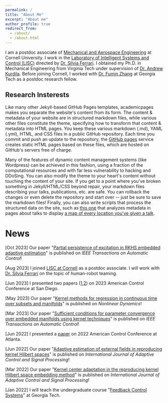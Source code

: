 ```yaml
---
permalink: /
title: "About Me"
excerpt: "About me"
author_profile: true
redirect_from: 
  - /about/
  - /about.html
---
```


I am a postdoc associate of [Mechanical and Aerospace Engineering](https://www.mae.cornell.edu/mae) at Cornell University. I work in the [Laboratory of Intelligent Systems and Control (LISC)](http://lisc.mae.cornell.edu/wordpress/) directed by [Dr. Silvia Ferrari](http://lisc.mae.cornell.edu/wordpress/?page_id=33). I obtained my Ph.D. in Mechanical Engineering from Virginia Tech under supervision of [Dr. Andrew Kurdila](https://me.vt.edu/people/faculty/kurdila-andrew.html). Before joining Cornell, I worked with [Dr. Fumin Zhang](https://fumin.ece.gatech.edu/) at Georgia Tech as a postdoc research fellow. 

Research Insterests
------
Like many other Jekyll-based GitHub Pages templates, academicpages makes you separate the website's content from its form. The content & metadata of your website are in structured markdown files, while various other files constitute the theme, specifying how to transform that content & metadata into HTML pages. You keep these various markdown (.md), YAML (.yml), HTML, and CSS files in a public GitHub repository. Each time you commit and push an update to the repository, the [GitHub pages](https://pages.github.com/) service creates static HTML pages based on these files, which are hosted on GitHub's servers free of charge.

Many of the features of dynamic content management systems (like Wordpress) can be achieved in this fashion, using a fraction of the computational resources and with far less vulnerability to hacking and DDoSing. You can also modify the theme to your heart's content without touching the content of your site. If you get to a point where you've broken something in Jekyll/HTML/CSS beyond repair, your markdown files describing your talks, publications, etc. are safe. You can rollback the changes or even delete the repository and start over -- just be sure to save the markdown files! Finally, you can also write scripts that process the structured data on the site, such as [this one](https://github.com/academicpages/academicpages.github.io/blob/master/talkmap.ipynb) that analyzes metadata in pages about talks to display [a map of every location you've given a talk](https://academicpages.github.io/talkmap.html).

News
======
\[Oct 2023\] Our paper "[Partial persistence of excitation in RKHS embedded adaptive estimation](https://ieeexplore.ieee.org/abstract/document/9969862)" is published on *IEEE Transactions on Automatic Control*!

\[Aug 2023\] I joined [LISC at Cornell](http://lisc.mae.cornell.edu/wordpress/) as a postdoc associate. I will work with [Dr. Silvia Ferrari](http://lisc.mae.cornell.edu/wordpress/?page_id=33) on the topic of human-robot teaming.

\[Jun 2023\] I presented two papers ([1](https://ieeexplore.ieee.org/abstract/document/10156590),[2](https://ieeexplore.ieee.org/abstract/document/10156506)) on 2023 American Control Conference at San Diego.

\[May 2023\] Our paper "[Kernel methods for regression in continuous time over subsets and manifolds](https://link.springer.com/article/10.1007/s11071-023-08567-8)" is published on *Nonlinear Dynamics*!

\[Mar 2023\] Our paper "[Sufficient conditions for parameter convergence over embedded manifolds using kernel techniques](https://ieeexplore.ieee.org/abstract/document/9705573)" is published on *IEEE Transactions on Automatic Control*!

\[Jun 2022\] I presented a [paper](https://ieeexplore.ieee.org/abstract/document/9867875) on 2022 American Control Conference at Atlanta. 

\[Jun 2022\] Our paper "[Adaptive estimation of external fields in reproducing kernel Hilbert spaces](https://onlinelibrary.wiley.com/doi/full/10.1002/acs.3442)" is published on *International Journal of Adaptive Control and Signal Processing*!

\[Mar 2022\] Our paper "[Kernel center adaptation in the reproducing kernel Hilbert space embedding method](https://onlinelibrary.wiley.com/doi/abs/10.1002/acs.3407)" is published on *International Journal of Adaptive Control and Signal Processing*!

\[Jan 2022\] I will teach the undergraduate course "[Feedback Control Systems](https://ece.gatech.edu/courses/ece3550)" at Georgia Tech.



